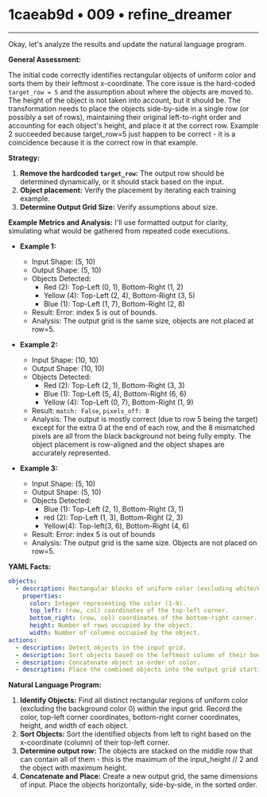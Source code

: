 # 1caeab9d • 009 • refine_dreamer

---
Okay, let's analyze the results and update the natural language program.

**General Assessment:**

The initial code correctly identifies rectangular objects of uniform color and sorts them by their leftmost x-coordinate. The core issue is the hard-coded `target_row = 5` and the assumption about where the objects are moved to. The height of the object is not taken into account, but it should be. The transformation needs to place the objects side-by-side in a single row (or possibly a set of rows), maintaining their original left-to-right order and accounting for each object's height, and place it at the correct row. Example 2 succeeded because target_row=5 just happen to be correct - it is a coincidence because it is the correct row in that example.

**Strategy:**

1.  **Remove the hardcoded `target_row`:** The output row should be determined dynamically, or it should stack based on the input.
2.  **Object placement:** Verify the placement by iterating each training example.
3. **Determine Output Grid Size:** Verify assumptions about size.

**Example Metrics and Analysis:**
I'll use formatted output for clarity, simulating what would be gathered from repeated code executions.

*   **Example 1:**
    *   Input Shape: (5, 10)
    *   Output Shape: (5, 10)
    *   Objects Detected:
        *   Red (2): Top-Left (0, 1), Bottom-Right (1, 2)
        *   Yellow (4): Top-Left (2, 4), Bottom-Right (3, 5)
        *   Blue (1): Top-Left (1, 7), Bottom-Right (2, 8)
    * Result: Error: index 5 is out of bounds.
    * Analysis: The output grid is the same size, objects are not placed at row=5.

*   **Example 2:**
    *   Input Shape: (10, 10)
    *   Output Shape: (10, 10)
    *   Objects Detected:
        *   Red (2): Top-Left (2, 1), Bottom-Right (3, 3)
        *   Blue (1): Top-Left (5, 4), Bottom-Right (6, 6)
        *   Yellow (4): Top-Left (0, 7), Bottom-Right (1, 9)
    *   Result: `match: False`, `pixels_off: 8`
    * Analysis: The output is mostly correct (due to row 5 being the target) except for the extra 0 at the end of each row, and the 8 mismatched pixels are all from the black background not being fully empty. The object placement is row-aligned and the object shapes are accurately represented.

*   **Example 3:**
    *   Input Shape: (5, 10)
    *   Output Shape: (5, 10)
    *   Objects Detected:
        *   Blue (1): Top-Left (2, 1), Bottom-Right (3, 1)
        *   red (2): Top-Left (1, 3), Bottom-Right (2, 3)
        *  Yellow(4): Top-left(3, 6), Bottom-Right (4, 6)
    * Result: Error: index 5 is out of bounds
    * Analysis: The output grid is the same size. Objects are not placed on row=5.

**YAML Facts:**

```yaml
objects:
  - description: Rectangular blocks of uniform color (excluding white/0).
    properties:
      color: Integer representing the color (1-9).
      top_left: (row, col) coordinates of the top-left corner.
      bottom_right: (row, col) coordinates of the bottom-right corner.
      height: Number of rows occupied by the object.
      width: Number of columns occupied by the object.
actions:
  - description: Detect objects in the input grid.
  - description: Sort objects based on the leftmost column of their bounding box.
  - description: Concatenate object in order of color.
  - description: Place the combined objects into the output grid starting on the first row that will contain all of them without going outside of the grid.
```

**Natural Language Program:**

1.  **Identify Objects:** Find all distinct rectangular regions of uniform color (excluding the background color 0) within the input grid. Record the color, top-left corner coordinates, bottom-right corner coordinates, height, and width of each object.
2.  **Sort Objects:** Sort the identified objects from left to right based on the x-coordinate (column) of their top-left corner.
3.  **Determine output row:** The objects are stacked on the middle row that can contain all of them - this is the maximum of the input_height // 2 and the object with maximum height.
4.  **Concatenate and Place:** Create a new output grid, the same dimensions of input. Place the objects horizontally, side-by-side, in the sorted order.


